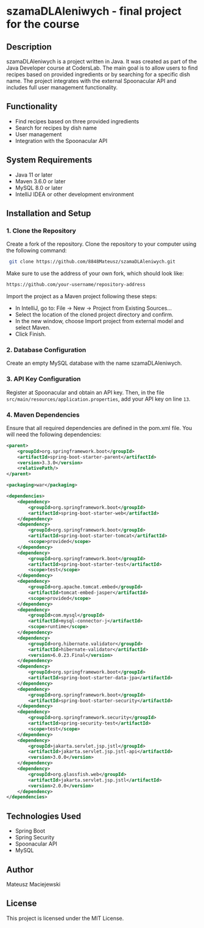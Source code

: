 # szamaDLAleniwych - final project for the course
## Description
szamaDLAleniwych is a project written in Java. It was created as part of the Java Developer course at CodersLab. The main goal is to allow users to find recipes based on provided ingredients or by searching for a specific dish name. The project integrates with the external Spoonacular API and includes full user management functionality.
## Functionality
- Find recipes based on three provided ingredients
- Search for recipes by dish name
- User management
- Integration with the Spoonacular API
## System Requirements
- Java 11 or later
- Maven 3.6.0 or later
- MySQL 8.0 or later
- IntelliJ IDEA or other development environment
## Installation and Setup
### 1. Clone the Repository
Create a fork of the repository. Clone the repository to your computer using the following command:
```bash
 git clone https://github.com/8848Mateusz/szamaDLAleniwych.git
```
Make sure to use the address of your own fork, which should look like:
``` bash
https://github.com/your-username/repository-address
```
Import the project as a Maven project following these steps:
- In IntelliJ, go to: File → New → Project from Existing Sources...
- Select the location of the cloned project directory and confirm.
- In the new window, choose Import project from external model and select Maven.
- Click Finish.
### 2. Database Configuration
Create an empty MySQL database with the name szamaDLAleniwych.
### 3. API Key Configuration
Register at Spoonacular and obtain an API key. Then, in the file `src/main/resources/application.properties`, add your API key on line `13`.
### 4. Maven Dependencies
Ensure that all required dependencies are defined in the pom.xml file. You will need the following dependencies:
``` xml
<parent>
    <groupId>org.springframework.boot</groupId>
    <artifactId>spring-boot-starter-parent</artifactId>
    <version>3.3.0</version>
    <relativePath/>
</parent>

<packaging>war</packaging>

<dependencies>
    <dependency>
        <groupId>org.springframework.boot</groupId>
        <artifactId>spring-boot-starter-web</artifactId>
    </dependency>
    <dependency>
        <groupId>org.springframework.boot</groupId>
        <artifactId>spring-boot-starter-tomcat</artifactId>
        <scope>provided</scope>
    </dependency>
    <dependency>
        <groupId>org.springframework.boot</groupId>
        <artifactId>spring-boot-starter-test</artifactId>
        <scope>test</scope>
    </dependency>
    <dependency>
        <groupId>org.apache.tomcat.embed</groupId>
        <artifactId>tomcat-embed-jasper</artifactId>
        <scope>provided</scope>
    </dependency>
    <dependency>
        <groupId>com.mysql</groupId>
        <artifactId>mysql-connector-j</artifactId>
        <scope>runtime</scope>
    </dependency>
    <dependency>
        <groupId>org.hibernate.validator</groupId>
        <artifactId>hibernate-validator</artifactId>
        <version>6.0.23.Final</version>
    </dependency>
    <dependency>
        <groupId>org.springframework.boot</groupId>
        <artifactId>spring-boot-starter-data-jpa</artifactId>
    </dependency>
    <dependency>
        <groupId>org.springframework.boot</groupId>
        <artifactId>spring-boot-starter-security</artifactId>
    </dependency>
    <dependency>
        <groupId>org.springframework.security</groupId>
        <artifactId>spring-security-test</artifactId>
        <scope>test</scope>
    </dependency>
    <dependency>
        <groupId>jakarta.servlet.jsp.jstl</groupId>
        <artifactId>jakarta.servlet.jsp.jstl-api</artifactId>
        <version>3.0.0</version>
    </dependency>
    <dependency>
        <groupId>org.glassfish.web</groupId>
        <artifactId>jakarta.servlet.jsp.jstl</artifactId>
        <version>2.0.0</version>
    </dependency>
</dependencies>
```
## Technologies Used
  - Spring Boot
  - Spring Security
  - Spoonacular API
  - MySQL
## Author
Mateusz Maciejewski

## License
This project is licensed under the MIT License.
  
